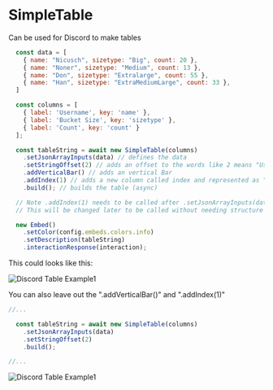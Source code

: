# SimpleTable

Can be used for Discord to make tables

```js
  const data = [
    { name: "Nicusch", sizetype: "Big", count: 20 },
    { name: "Noner", sizetype: "Medium", count: 13 },
    { name: "Don", sizetype: "Extralarge", count: 55 },
    { name: "Han", sizetype: "ExtraMediumLarge", count: 33 },
  ]

  const columns = [
    { label: 'Username', key: 'name' },
    { label: 'Bucket Size', key: 'sizetype' },
    { label: 'Count', key: 'count' }
  ];

  const tableString = await new SimpleTable(columns)
    .setJsonArrayInputs(data) // defines the data
    .setStringOffset(2) // adds an offset to the words like 2 means "Username  Bucket Size"
    .addVerticalBar() // adds an vertical Bar
    .addIndex(1) // adds a new column called index and represented as "#" counting from the input here its "1"
    .build(); // builds the table (async)

  // Note .addIndex(1) needs to be called after .setJsonArrayInputs(data)
  // This will be changed later to be called without needing structure

  new Embed()
    .setColor(config.embeds.colors.info)
    .setDescription(tableString)
    .interactionResponse(interaction);
```

This could looks like this:

![Discord Table Example1](https://raw.githubusercontent.com/Nicuschgifthub/SimpleTable/master/images/example1.png)


You can also leave out the ".addVerticalBar()" and ".addIndex(1)"
```js
//...

  const tableString = await new SimpleTable(columns)
    .setJsonArrayInputs(data)
    .setStringOffset(2)
    .build();

//...
```

![Discord Table Example1](https://raw.githubusercontent.com/Nicuschgifthub/SimpleTable/master/images/example2.png)